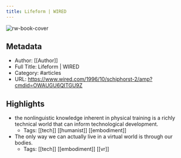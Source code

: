```yaml
---
title: Lifeform | WIRED
---
```

![rw-book-cover](https://readwise-assets.s3.amazonaws.com/static/images/article4.6bc1851654a0.png)

## Metadata
- Author: [[Author]]
- Full Title: Lifeform | WIRED
- Category: #articles
- URL: https://www.wired.com/1996/10/schiphorst-2/amp?cmdid=OWAUGU6QITGU9Z

## Highlights
- the nonlinguistic knowledge inherent in physical training is a richly technical world that can inform technological development.
    - Tags: [[tech]] [[humanist]] [[embodiment]] 
- The only way we can actually live in a virtual world is through our bodies.
    - Tags: [[tech]] [[embodiment]] [[vr]] 
